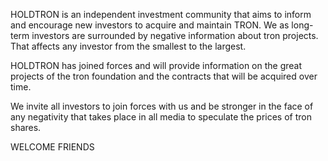 HOLDTRON is an independent investment community that aims to inform and encourage new investors to acquire and maintain TRON.
We as long-term investors are surrounded by negative information about tron projects. That affects any investor from the smallest to the largest.

HOLDTRON has joined forces and will provide information on the great projects of the tron foundation and the contracts that will be acquired over time.

We invite all investors to join forces with us and be stronger in the face of any negativity that takes place in all media to speculate the prices of tron shares.

WELCOME FRIENDS
